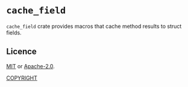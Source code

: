 # `cache_field`

`cache_field` crate provides macros that cache method results to struct fields.

## Licence

[MIT](LICENSE-MIT) or [Apache-2.0](LICENSE-Apache-2.0).

[COPYRIGHT](COPYRIGHT)
